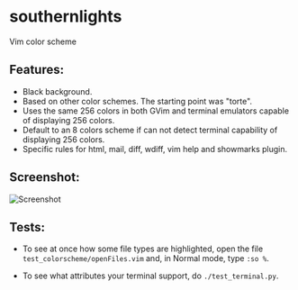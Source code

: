 southernlights
==============

Vim color scheme

Features:
---------

   - Black background.
   - Based on other color schemes. The starting point was "torte".
   - Uses the same 256 colors in both GVim and terminal emulators capable of
     displaying 256 colors.
   - Default to an 8 colors scheme if can not detect terminal capability of
     displaying 256 colors.
   - Specific rules for html, mail, diff, wdiff, vim help and showmarks
     plugin.

Screenshot:
-----------

![Screenshot](http://www.lepem.ufc.br/jaa/Southernlights.png "Screenshot")

Tests:
------

   - To see at once how some file types are highlighted, open the file
     `test_colorscheme/openFiles.vim` and, in Normal mode, type `:so %`.

   - To see what attributes your terminal support, do `./test_terminal.py`.


